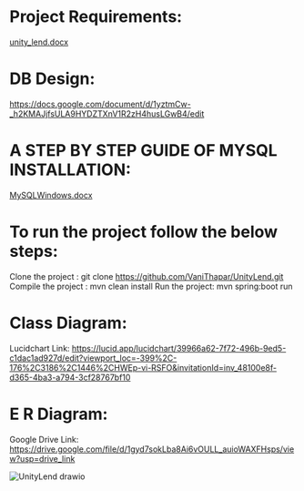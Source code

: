 # Project Requirements:
[unity_lend.docx](https://github.com/VaniThapar/UnityLend/files/14396972/unity_lend.docx)

# DB Design:
https://docs.google.com/document/d/1yztmCw-_h2KMAJjfsULA9HYDZTXnV1R2zH4husLGwB4/edit

# A STEP BY STEP GUIDE OF MYSQL INSTALLATION:
[MySQLWindows.docx](https://github.com/VaniThapar/UnityLend/files/14361101/MySQLWindows.docx)

# To run the project follow the below steps:
Clone the project : git clone https://github.com/VaniThapar/UnityLend.git
Compile the project : mvn clean install
Run the project: mvn spring:boot run

# Class Diagram:
Lucidchart Link:
https://lucid.app/lucidchart/39966a62-7f72-496b-9ed5-c1dac1ad927d/edit?viewport_loc=-399%2C-176%2C3186%2C1446%2CHWEp-vi-RSFO&invitationId=inv_48100e8f-d365-4ba3-a794-3cf28767bf10

# E R Diagram:
Google Drive Link: 
https://drive.google.com/file/d/1gyd7sokLba8Ai6vOULL_auioWAXFHsps/view?usp=drive_link

![UnityLend drawio](https://github.com/VaniThapar/UnityLend/assets/91086564/d81ee720-ae83-4ba6-810b-1676812c2d48)








 







